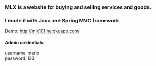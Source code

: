 ### MLX is a website for buying and selling services and goods.
### I made it with Java and Spring MVC framework.

Demo: http://mlx101.herokuapp.com/

#### Admin credentials: <br />
  username: mario <br />
  password: 123
